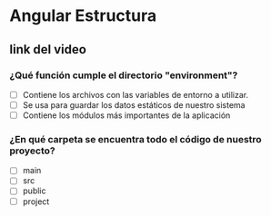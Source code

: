 # Angular Estructura
## link del video

### ¿Qué función cumple el directorio "environment"?
- [ ] Contiene los archivos con las variables de entorno a utilizar.
- [ ] Se usa para guardar los datos estáticos de nuestro sistema
- [ ] Contiene los módulos más importantes de la aplicación

### ¿En qué carpeta se encuentra todo el código de nuestro proyecto?
- [ ] main
- [ ] src
- [ ] public
- [ ] project